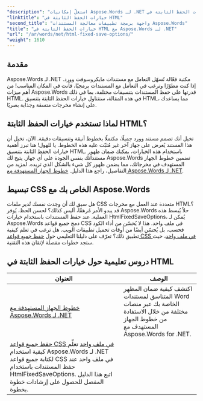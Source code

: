 ```yaml
---
"description": "استغلّ إمكانيات Aspose.Words لـ .NET مع دروسنا التعليمية الشاملة حول خيارات الحفظ الثابتة في HTML. تعلّم كيفية تبسيط سير عمل مستنداتك."
"linktitle": "خيارات الحفظ الثابتة في HTML"
"second_title": "واجهة برمجة تطبيقات معالجة المستندات Aspose.Words"
"title": "خيارات الحفظ الثابتة في HTML مع Aspose.Words لـ .NET"
"url": "/ar/words/net/html-fixed-save-options/"
"weight": 1610
---
```


## مقدمة

Aspose.Words لـ .NET مكتبة فعّالة تُسهّل التعامل مع مستندات مايكروسوفت وورد. إذا كنت مطوّرًا وترغب في التعامل مع المستندات برمجيًا، فأنت في المكان المناسب! من أهم ميزات Aspose.Words قدرتها على حفظ المستندات بتنسيقات مختلفة، بما في ذلك HTML. في هذه المقالة، سنتناول خيارات الحفظ الثابتة بتنسيق HTML، مما يساعدك على إنشاء مخرجات متسقة وجذابة بصريًا.

## لماذا تستخدم خيارات الحفظ الثابتة HTML؟

تخيل أنك تصمم مستند وورد جميلًا، مكتملًا بخطوط أنيقة وتنسيقات دقيقة. الآن، تخيل أن هذا المستند يُعرض على جهاز آخر غير مُثبّت عليه هذه الخطوط. يا للهول! هنا تبرز أهمية خيارات الحفظ الثابتة بتنسيق HTML. باستخدام هذه الخيارات، يمكنك ضمان ظهور مستنداتك بنفس الجودة على أي جهاز. يتيح لك Aspose.Words تضمين خطوط الجهاز المستهدف في مخرجاتك، مما يضمن ظهور كل شيء بالشكل الذي تريده. لمزيد من التفاصيل، راجع هذا الدليل. [خطوط الجهاز المستهدفة مع Aspose.Words لـ .NET](./target-machine-font/).

## تبسيط CSS الخاص بك مع Aspose.Words

هل سبق لك أن وجدت نفسك تُدير ملفات CSS متعددة عند العمل مع مخرجات HTML؟ قد يبدو الأمر مُرهقًا، أليس كذلك؟ لحسن الحظ، يُوفر Aspose.Words حلاً يُبسط هذه العملية. عند حفظ المستندات باستخدام خيارات HtmlFixedSaveOptions، يُمكن لـ Aspose.Words دمج جميع قواعد CSS في ملف واحد. هذا لا يُحسّن من أداء الكود فحسب، بل يُحسّن أيضًا من أوقات تحميل تطبيقات الويب. هل ترغب في تعلم كيفية تطبيق ذلك؟ تعرّف على دليلنا التعليمي حول [حفظ جميع قواعد CSS في ملف واحد](./save-all-css-rules-in-single-file/)، حيث ستجد خطوات مفصلة لإتقان هذه التقنية.

 ## دروس تعليمية حول خيارات الحفظ الثابتة في HTML
| العنوان | الوصف |
| --- | --- |
| [خطوط الجهاز المستهدفة مع Aspose.Words لـ .NET](./target-machine-font/) |اكتشف كيفية ضمان المظهر المتناسق لمستندات Word الخاصة بك عبر منصات مختلفة من خلال الاستفادة من خطوط الجهاز المستهدف مع Aspose.Words for .NET. |
| [حفظ جميع قواعد CSS في ملف واحد](./save-all-css-rules-in-single-file/) تعلّم كيفية استخدام Aspose.Words لـ .NET لكتابة جميع قواعد CSS في ملف واحد عند حفظ المستندات باستخدام HtmlFixedSaveOptions. اتبع هذا الدليل المفصل للحصول على إرشادات خطوة بخطوة. |